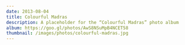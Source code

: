 ```yaml
---
date: 2013-08-04
title: Colourful Madras
description: A placeholder for the “Colourful Madras” photo album
album: https://goo.gl/photos/AwS8NSuMpB4NCET58
thumbnail: /images/photos/colourful-madras.jpg
---
```

